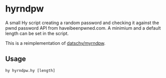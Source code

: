 # hyrndpw
A small Hy script creating a random password and checking it against the pwnd password API from haveibeenpwned.com. A minimium and a default length can be set in the script.

This is a reimplementation of [datschy/myrndpw](https://github.com/datschy/myrndpw).

## Usage
`hy hyrndpw.hy [length]`
